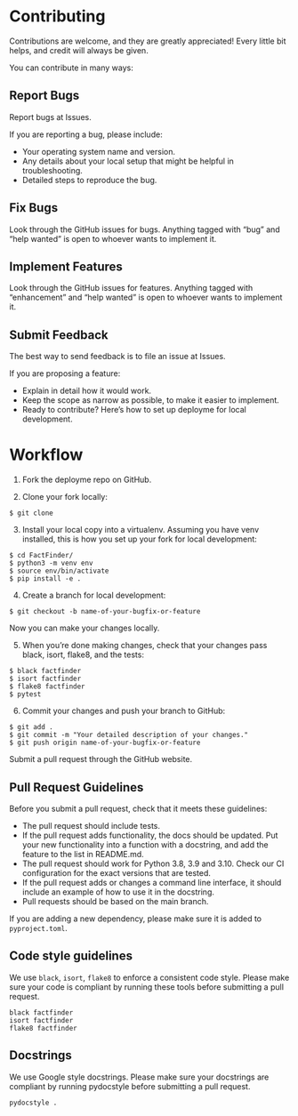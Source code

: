 # Contributing
Contributions are welcome, and they are greatly appreciated! Every little bit helps, and credit will always be given.

You can contribute in many ways:


## Report Bugs

Report bugs at Issues.

If you are reporting a bug, please include:

- Your operating system name and version.
- Any details about your local setup that might be helpful in troubleshooting.
- Detailed steps to reproduce the bug.


## Fix Bugs

Look through the GitHub issues for bugs. Anything tagged with “bug” and “help wanted” is open to whoever wants to implement it.


## Implement Features

Look through the GitHub issues for features. Anything tagged with “enhancement” and “help wanted” is open to whoever wants to implement it.


## Submit Feedback

The best way to send feedback is to file an issue at Issues.

If you are proposing a feature:

- Explain in detail how it would work.
- Keep the scope as narrow as possible, to make it easier to implement.
- Ready to contribute? Here’s how to set up deployme for local development.


# Workflow

1. Fork the deployme repo on GitHub.

2. Clone your fork locally:

```
$ git clone
```

3. Install your local copy into a virtualenv. Assuming you have venv installed, this is how you set up your fork for local development:

```
$ cd FactFinder/
$ python3 -m venv env
$ source env/bin/activate
$ pip install -e .
```

4. Create a branch for local development:

```
$ git checkout -b name-of-your-bugfix-or-feature
```
Now you can make your changes locally.

5. When you’re done making changes, check that your changes pass black, isort, flake8, and the tests:

```
$ black factfinder
$ isort factfinder
$ flake8 factfinder
$ pytest
```
6. Commit your changes and push your branch to GitHub:

```
$ git add .
$ git commit -m "Your detailed description of your changes."
$ git push origin name-of-your-bugfix-or-feature
```

Submit a pull request through the GitHub website.


## Pull Request Guidelines
Before you submit a pull request, check that it meets these guidelines:

- The pull request should include tests.
- If the pull request adds functionality, the docs should be updated. Put your new functionality into a function with a docstring, and add the feature to the list in README.md.
- The pull request should work for Python 3.8, 3.9 and 3.10. Check our CI configuration for the exact versions that are tested.
- If the pull request adds or changes a command line interface, it should include an example of how to use it in the docstring.
- Pull requests should be based on the main branch.

If you are adding a new dependency, please make sure it is added to `pyproject.toml`.

## Code style guidelines

We use `black`, `isort`, `flake8` to enforce a consistent code style. Please make sure your code is compliant by running these tools before submitting a pull request.

```
black factfinder
isort factfinder
flake8 factfinder
```

## Docstrings
We use Google style docstrings. Please make sure your docstrings are compliant by running pydocstyle before submitting a pull request.

```
pydocstyle .
```
